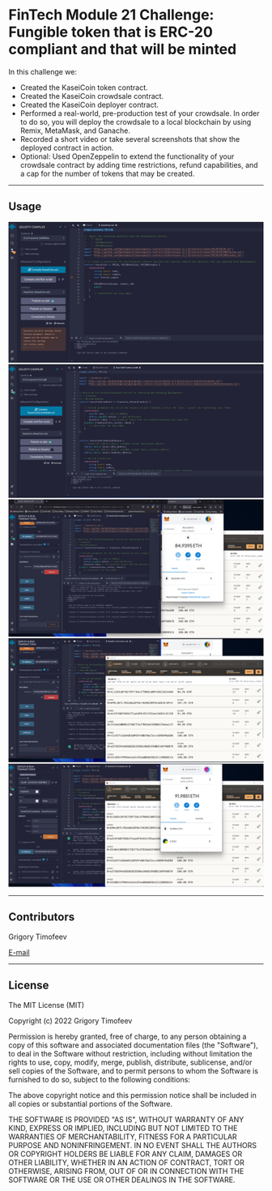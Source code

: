 # FinTech Module 21 Challenge: Fungible token that is ERC-20 compliant and that will be minted


In this challenge we:

 - Created the KaseiCoin token contract.
 - Created the KaseiCoin crowdsale contract.
 - Created the KaseiCoin deployer contract.
 - Performed a real-world, pre-production test of your crowdsale. In order to do so, you will deploy the crowdsale to a local blockchain by using Remix, MetaMask, and Ganache.
 - Recorded a short video or take several screenshots that show the deployed contract in action.
 - Optional: Used OpenZeppelin to extend the functionality of your crowdsale contract by adding time restrictions, refund capabilities, and a cap for the number of tokens that may be created.

---

## Usage

![kaseicoin compiled](./screenshots/kaseicoin_sol.png)
![kaseicoincrowdsale compiled](./screenshots/kaseicoincrowdsale_sol.png)
![Deploy](./screenshots/1.png)
![Test](./screenshots/2.png)
![Purchase](./screenshots/3.png)

---

## Contributors

Grigory Timofeev

[E-mail](fintech_github_challenge21@unloca.com)

---

## License

The MIT License (MIT)

Copyright (c) 2022 Grigory Timofeev

Permission is hereby granted, free of charge, to any person obtaining a copy of this software and associated documentation files (the "Software"), to deal in the Software without restriction, including without limitation the rights to use, copy, modify, merge, publish, distribute, sublicense, and/or sell copies of the Software, and to permit persons to whom the Software is furnished to do so, subject to the following conditions:

The above copyright notice and this permission notice shall be included in all copies or substantial portions of the Software.

THE SOFTWARE IS PROVIDED "AS IS", WITHOUT WARRANTY OF ANY KIND, EXPRESS OR IMPLIED, INCLUDING BUT NOT LIMITED TO THE WARRANTIES OF MERCHANTABILITY, FITNESS FOR A PARTICULAR PURPOSE AND NONINFRINGEMENT. IN NO EVENT SHALL THE AUTHORS OR COPYRIGHT HOLDERS BE LIABLE FOR ANY CLAIM, DAMAGES OR OTHER LIABILITY, WHETHER IN AN ACTION OF CONTRACT, TORT OR OTHERWISE, ARISING FROM, OUT OF OR IN CONNECTION WITH THE SOFTWARE OR THE USE OR OTHER DEALINGS IN THE SOFTWARE.
